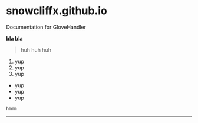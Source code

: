 # snowcliffx.github.io
Documentation for GloveHandler

**bla bla**
> huh
> huh
> huh

1. yup
2. yup
3. yup

- yup
- yup
- yup

`hmmm`

---
